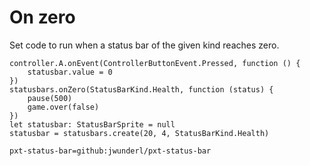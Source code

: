 # On zero

Set code to run when a status bar of the given kind reaches zero.

```blocks
controller.A.onEvent(ControllerButtonEvent.Pressed, function () {
    statusbar.value = 0
})
statusbars.onZero(StatusBarKind.Health, function (status) {
    pause(500)
    game.over(false)
})
let statusbar: StatusBarSprite = null
statusbar = statusbars.create(20, 4, StatusBarKind.Health)
```

```package
pxt-status-bar=github:jwunderl/pxt-status-bar
```
